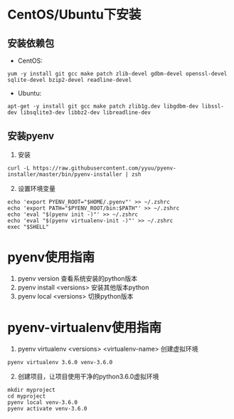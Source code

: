 # CentOS/Ubuntu下安装

## 安装依赖包
+ CentOS:
```
yum -y install git gcc make patch zlib-devel gdbm-devel openssl-devel sqlite-devel bzip2-devel readline-devel
```
+ Ubuntu:
```
apt-get -y install git gcc make patch zlib1g.dev libgdbm-dev libssl-dev libsqlite3-dev libbz2-dev libreadline-dev
```
## 安装pyenv
1. 安装
```
curl -L https://raw.githubusercontent.com/yyuu/pyenv-installer/master/bin/pyenv-installer | zsh
```
2. 设置环境变量
```
echo 'export PYENV_ROOT="$HOME/.pyenv"' >> ~/.zshrc
echo 'export PATH="$PYENV_ROOT/bin:$PATH"' >> ~/.zshrc
echo 'eval "$(pyenv init -)"' >> ~/.zshrc
echo 'eval "$(pyenv virtualenv-init -)"' >> ~/.zshrc
exec "$SHELL"
```

# pyenv使用指南
1. pyenv version 查看系统安装的python版本
2. pyenv install \<versions\> 安装其他版本python
3. pyenv local \<versions\> 切换python版本

# pyenv-virtualenv使用指南
1. pyenv virtualenv \<versions\> \<virtualenv-name\> 创建虚拟环境
```
pyenv virtualenv 3.6.0 venv-3.6.0
```
2. 创建项目，让项目使用干净的python3.6.0虚拟环境
```
mkdir myproject
cd myproject
pyenv local venv-3.6.0
pyenv activate venv-3.6.0
```